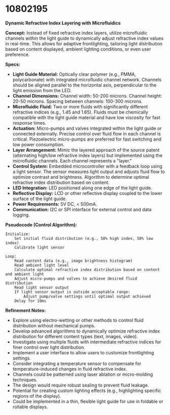 # 10802195

**Dynamic Refractive Index Layering with Microfluidics**

**Concept:** Instead of fixed refractive index layers, utilize microfluidic channels *within* the light guide to dynamically adjust refractive index values in real-time. This allows for adaptive frontlighting, tailoring light distribution based on content displayed, ambient lighting conditions, or even user preference.

**Specs:**

*   **Light Guide Material:** Optically clear polymer (e.g., PMMA, polycarbonate) with integrated microfluidic channel network. Channels should be aligned parallel to the horizontal axis, perpendicular to the light emission from the LED.
*   **Channel Dimensions:** Channel width: 50-200 microns. Channel height: 20-50 microns. Spacing between channels: 100-300 microns.
*   **Microfluidic Fluid:** Two or more fluids with significantly different refractive indices (e.g., 1.45 and 1.65). Fluids must be chemically compatible with the light guide material and have low viscosity for fast response times.
*   **Actuation:** Micro-pumps and valves integrated within the light guide or connected externally. Precise control over fluid flow in each channel is critical. Piezoelectric micro-pumps are preferred for fast switching and low power consumption.
*   **Layer Arrangement:** Mimic the layered approach of the source patent (alternating high/low refractive index layers) but implemented using the microfluidic channels. Each channel represents a "layer."
*   **Control System:** Embedded microcontroller with a feedback loop using a light sensor. The sensor measures light output and adjusts fluid flow to optimize contrast and brightness. Algorithm to determine optimal refractive index distribution based on content.
*   **LED Integration:** LED positioned along one edge of the light guide.
*   **Reflective Display:** LCD or other reflective display coupled to the lower surface of the light guide.
*   **Power Requirements:** 5V DC, < 500mA.
*   **Communication:** I2C or SPI interface for external control and data logging.

**Pseudocode (Control Algorithm):**

```
Initialize:
    Set initial fluid distribution (e.g., 50% high index, 50% low index)
    Calibrate light sensor

Loop:
    Read content data (e.g., image brightness histogram)
    Read ambient light level
    Calculate optimal refractive index distribution based on content and ambient light
    Adjust micro-pumps and valves to achieve desired fluid distribution
    Read light sensor output
    If light sensor output is outside acceptable range:
        Adjust pump/valve settings until optimal output achieved
    Delay for 10ms
```

**Refinement Notes:**

*   Explore using electro-wetting or other methods to control fluid distribution without mechanical pumps.
*   Develop advanced algorithms to dynamically optimize refractive index distribution for different content types (text, images, video).
*   Investigate using multiple fluids with intermediate refractive indices for finer control over light distribution.
*   Implement a user interface to allow users to customize frontlighting settings.
*   Consider integrating a temperature sensor to compensate for temperature-induced changes in fluid refractive index.
*   Channels could be patterned using laser ablation or micro-molding techniques.
*   The design would require robust sealing to prevent fluid leakage.
*   Potential for creating custom lighting effects (e.g., highlighting specific regions of the display).
*   Could be implemented in a thin, flexible light guide for use in foldable or rollable displays.